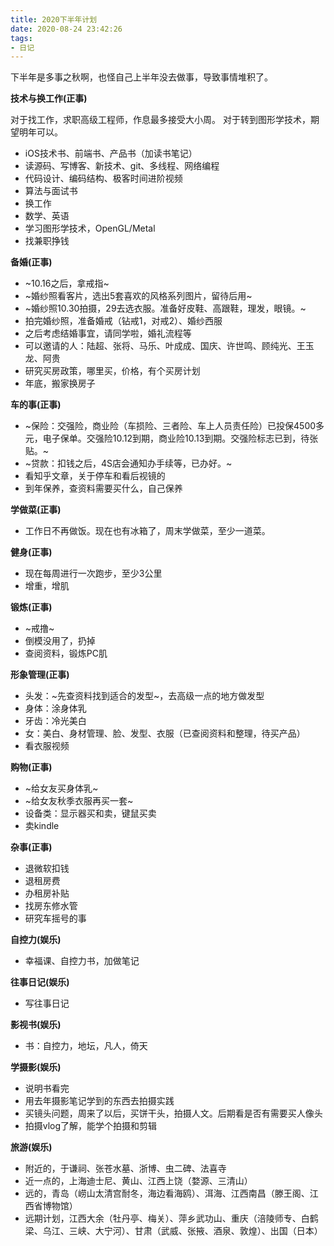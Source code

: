 ```yaml
---
title: 2020下半年计划
date: 2020-08-24 23:42:26
tags:
- 日记
---
```


下半年是多事之秋啊，也怪自己上半年没去做事，导致事情堆积了。

**技术与换工作(正事)**

对于找工作，求职高级工程师，作息最多接受大小周。
对于转到图形学技术，期望明年可以。

- iOS技术书、前端书、产品书（加读书笔记）
- 读源码、写博客、新技术、git、多线程、网络编程
- 代码设计、编码结构、极客时间进阶视频
- 算法与面试书
- 换工作
- 数学、英语
- 学习图形学技术，OpenGL/Metal
- 找兼职挣钱

**备婚(正事)**

- ~10.16之后，拿戒指~
- ~婚纱照看客片，选出5套喜欢的风格系列图片，留待后用~
- ~婚纱照10.30拍摄，29去选衣服。准备好皮鞋、高跟鞋，理发，眼镜。~
- 拍完婚纱照，准备婚戒（钻戒1，对戒2）、婚纱西服
- 之后考虑结婚事宜，请同学啦，婚礼流程等
- 可以邀请的人：陆超、张将、马乐、叶成成、国庆、许世鸣、顾纯光、王玉龙、阿贵
- 研究买房政策，哪里买，价格，有个买房计划
- 年底，搬家换房子

**车的事(正事)**

- ~保险：交强险，商业险（车损险、三者险、车上人员责任险）已投保4500多元，电子保单。交强险10.12到期，商业险10.13到期。交强险标志已到，待张贴。~
- ~贷款：扣钱之后，4S店会通知办手续等，已办好。~
- 看知乎文章，关于停车和看后视镜的
- 到年保养，查资料需要买什么，自己保养

**学做菜(正事)**

- 工作日不再做饭。现在也有冰箱了，周末学做菜，至少一道菜。

**健身(正事)**

- 现在每周进行一次跑步，至少3公里
- 增重，增肌

**锻炼(正事)**

- ~戒撸~
- 倒模没用了，扔掉
- 查阅资料，锻炼PC肌

**形象管理(正事)**

- 头发：~先查资料找到适合的发型~，去高级一点的地方做发型
- 身体：涂身体乳
- 牙齿：冷光美白
- 女：美白、身材管理、脸、发型、衣服（已查阅资料和整理，待买产品）
- 看衣服视频

**购物(正事)**

- ~给女友买身体乳~
- ~给女友秋季衣服再买一套~
- 设备类：显示器买和卖，键鼠买卖
- 卖kindle

**杂事(正事)**

- 退微软扣钱
- 退租房费
- 办租房补贴
- 找房东修水管
- 研究车摇号的事

**自控力(娱乐)**

- 幸福课、自控力书，加做笔记

**往事日记(娱乐)**

- 写往事日记

**影视书(娱乐)**

- 书：自控力，地坛，凡人，倚天

**学摄影(娱乐)**

- 说明书看完
- 用去年摄影笔记学到的东西去拍摄实践
- 买镜头问题，周来了以后，买饼干头，拍摄人文。后期看是否有需要买人像头
- 拍摄vlog了解，能学个拍摄和剪辑

**旅游(娱乐)**

- 附近的，于谦祠、张苍水墓、浙博、虫二碑、法喜寺
- 近一点的，上海迪士尼、黄山、江西上饶（婺源、三清山）
- 远的，青岛（崂山太清宫耐冬，海边看海鸥）、洱海、江西南昌（滕王阁、江西省博物馆）
- 远期计划，江西大余（牡丹亭、梅关）、萍乡武功山、重庆（涪陵师专、白鹤梁、乌江、三峡、大宁河）、甘肃（武威、张掖、酒泉、敦煌）、出国（日本）
